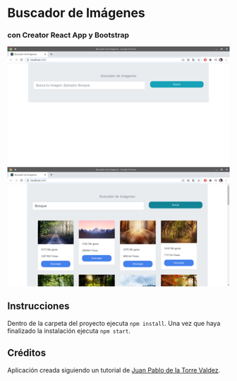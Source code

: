 # Buscador de Imágenes
### con Creator React App y Bootstrap

![Error al cargar la imagen](https://github.com/viccoronado/imagesearch/blob/main/preview/1.png)
![Error al cargar la imagen](https://github.com/viccoronado/imagesearch/blob/main/preview/2.png)

## Instrucciones
Dentro de la carpeta del proyecto ejecuta `npm install`. Una vez que haya finalizado la instalación ejecuta `npm start`.

## Créditos
Aplicación creada siguiendo un tutorial de [Juan Pablo de la Torre Valdez](https://github.com/juanpablogdl).
